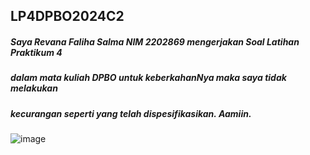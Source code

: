 ## LP4DPBO2024C2

##### Saya Revana Faliha Salma NIM 2202869 mengerjakan Soal Latihan Praktikum 4 
##### dalam mata kuliah DPBO untuk keberkahanNya maka saya tidak melakukan 
##### kecurangan seperti yang telah dispesifikasikan. Aamiin.

![image](https://github.com/rerevana/LP4DPBO2024C2/assets/113984261/5894fcbd-da9a-4757-b5a8-ab1829f0e8d2)
